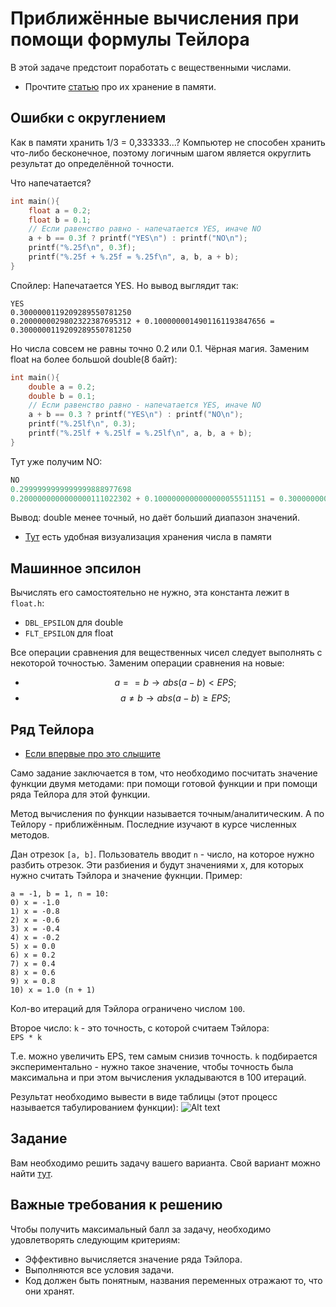 # Приближённые вычисления при помощи формулы Тейлора

В этой задаче предстоит поработать с вещественными числами.

- Прочтите [статью](https://courses.grainger.illinois.edu/cs357/fa2019/references/ref-1-fp/) про их хранение в памяти.

## Ошибки с округлением
Как в памяти хранить 1/3 = 0,333333...? Компьютер не способен хранить что-либо бесконечное, поэтому логичным шагом является округлить результат до определённой точности.  

Что напечатается?
```c
int main(){
    float a = 0.2;
    float b = 0.1;
    // Если равенство равно - напечатается YES, иначе NO
    a + b == 0.3f ? printf("YES\n") : printf("NO\n");
    printf("%.25f\n", 0.3f);
    printf("%.25f + %.25f = %.25f\n", a, b, a + b);
}
```
Спойлер: Напечатается YES. Но вывод выглядит так:
```
YES
0.3000000119209289550781250
0.2000000029802322387695312 + 0.1000000014901161193847656 = 0.3000000119209289550781250
```
Но числа совсем не равны точно 0.2 или 0.1. Чёрная магия.
Заменим float на более большой double(8 байт):
```c
int main(){
    double a = 0.2;
    double b = 0.1;
    // Если равенство равно - напечатается YES, иначе NO
    a + b == 0.3 ? printf("YES\n") : printf("NO\n");
    printf("%.25lf\n", 0.3);
    printf("%.25lf + %.25lf = %.25lf\n", a, b, a + b);
}
```
Тут уже получим NO:
```c
NO
0.2999999999999999888977698
0.2000000000000000111022302 + 0.1000000000000000055511151 = 0.300000000000000044408921
```

Вывод: double менее точный, но даёт больший диапазон значений.

- [Тут](https://bartaz.github.io/ieee754-visualization/) есть удобная визуализация хранения числа в памяти

## Машинное эпсилон
Вычислять его самостоятельно не нужно, эта константа лежит в `float.h`:
- `DBL_EPSILON` для double
- `FLT_EPSILON` для float

Все операции сравнения для вещественных чисел следует выполнять с некоторой точностью.
Заменим операции сравнения на новые:
- $$a == b \rightarrow abs(a - b) < EPS;$$
- $$a\neq b \rightarrow abs(a - b) \geq EPS;$$

## Ряд Тейлора
- [Если впервые про это слышите](https://www.geeksforgeeks.org/taylor-series/)

Само задание заключается в том, что необходимо посчитать значение функции двумя методами: при помощи готовой функции и при помощи ряда Тейлора для этой функции.

Метод вычисления по функции называется точным/аналитическим. А по Тейлору - приближённым. Последние изучают в курсе численных методов.

Дан отрезок `[a, b]`. Пользователь вводит `n` - число, на которое нужно разбить отрезок. Эти разбиения и будут значениями x, для которых нужно считать Тэйлора и значение фукнции.
Пример:
```
a = -1, b = 1, n = 10:
0) x = -1.0
1) x = -0.8
2) x = -0.6
3) x = -0.4
4) x = -0.2
5) x = 0.0
6) x = 0.2
7) x = 0.4
8) x = 0.6
9) x = 0.8
10) x = 1.0 (n + 1)
```
Кол-во итераций для Тэйлора ограничено числом `100`.

Второе число: `k` - это точность, с которой считаем Тэйлора:   
```EPS * k```

Т.е. можно увеличить EPS, тем самым снизив точность. `k` подбирается экспериментально - нужно такое значение, чтобы точность была максимальна и при этом вычисления укладываются в 100 итераций.

Результат необходимо вывести в виде таблицы (этот процесс называется табулированием функции):
![Alt text](./pic/pic.png)

## Задание

Вам необходимо решить задачу вашего варианта. Свой вариант можно найти [тут](variants.md).

## Важные требования к решению
Чтобы получить максимальный балл за задачу, необходимо удовлетворять следующим критериям:
- Эффективно вычисляется значение ряда Тэйлора.
- Выполняются все условия задачи.
- Код должен быть понятным, названия переменных отражают то, что они хранят.

